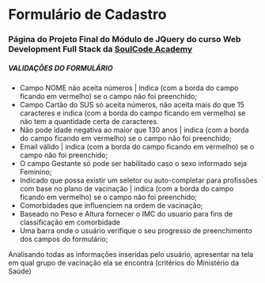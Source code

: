 # Formulário de Cadastro 
### Página do Projeto Final do Módulo de JQuery do curso Web Development Full Stack da [SoulCode Academy](https://soulcodeacademy.org/index.html)

##### VALIDAÇÕES DO FORMULÁRIO
* Campo NOME não aceita números | indica (com a borda do campo ficando em vermelho) se o campo não foi preenchido;
* Campo Cartão do SUS só aceita números, não aceita mais do que 15 caracteres e indica (com a borda do campo ficando em vermelho) se não tem a quantidade certa de caracteres. 
* Não pode idade negativa ao maior que 130 anos | indica (com a borda do campo ficando em vermelho) se o campo não foi preenchido;
* Email válido | indica (com a borda do campo ficando em vermelho) se o campo não foi preenchido; 
* O campo Gestante só pode ser habilitado caso o sexo informado seja Feminino;
* Indicado que possa existir um seletor ou auto-completar para profissões com base no plano de vacinação | indica (com a borda do campo ficando em vermelho) se o campo não foi preenchido;
* Comorbidades que influenciem na ordem de vacinação;
* Baseado no Peso e Altura fornecer o IMC do usuario para fins de classificação em comorbidade 
* Uma barra onde o usuário verifique o seu progresso de preenchimento dos
campos do formulário;

Analisando todas as informações inseridas pelo usuário, apresentar na tela em qual grupo de vacinação ela se encontra (critérios do Ministério da Saúde) 



